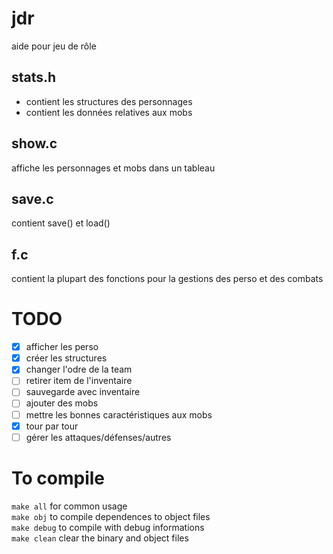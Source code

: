 # jdr
aide pour jeu de rôle

## stats.h
* contient les structures des personnages
* contient les données relatives aux mobs

## show.c
affiche les personnages et mobs dans un tableau

## save.c
contient save() et load()

## f.c
contient la plupart des fonctions pour la gestions des perso et des combats

# TODO
- [x] afficher les perso
- [x] créer les structures
- [x] changer l'odre de la team
- [ ] retirer item de l'inventaire 
- [ ] sauvegarde avec inventaire
- [ ] ajouter des mobs
- [ ] mettre les bonnes caractéristiques aux mobs
- [x] tour par tour
- [ ] gérer les attaques/défenses/autres

# To compile
`make all`   for common usage <br/>
`make obj`   to compile dependences to object files <br/>
`make debug` to compile with debug informations <br/>
`make clean` clear the binary and object files <br/>
